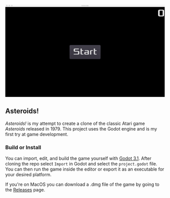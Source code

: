 ![Gameplay](demo/gameplay.gif)

## Asteroids!
*Asteroids!* is my attempt to create a clone of the classic Atari game *Asteroids* released in 1979. This project uses the Godot engine and is my first try at game development.

### Build or Install
You can import, edit, and build the game yourself with [Godot 3.1](https://godotengine.org/download). After cloning the repo select `Import` in Godot and select the `project.godot` file. You can then run the game inside the editor or export it as an executable for your desired platform.

If you're on MacOS you can download a .dmg file of the game by going to the [Releases](https://github.com/haaspt/asteroids/releases) page.
